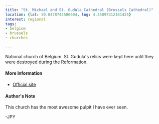 ```yaml
---
title: "St. Michael and St. Gudula Cathedral (Brussels Cathedral)"
location: {lat: 50.8478744506604, lng: 4.35897312161425}
interest: regional
tags:
- belgium
- brussels
- churches

---
```



National church of Belgium.  St. Gudula's relics were kept here until they were destroyed during the Reformation.

#### More Information

* [Official site](https://www.cathedralisbruxellensis.be/)




#### Author's Note

This church has the most awesome pulpit I have ever seen.

-JPY




